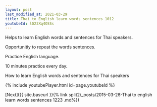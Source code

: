 ```yaml
---
layout: post
last_modified_at: 2021-03-29
title: Thai to English learn words sentences 1012 
youtubeId: lG23Xq4OSSs
---
```

 
 
Helps to learn English words and sentences for Thai speakers.

Opportunitiy to repeat the words sentences. 

Practice English language. 
 
10 minutes practice every day. 
 
How to learn English words and sentences for Thai speakers 
 
{% include youtubePlayer.html id=page.youtubeId %}
 
 
[Next]({{ site.baseurl }}{% link  split2/_posts/2015-03-26-Thai to english learn words sentences 1223 .md%})
 
